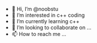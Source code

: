 - 👋 Hi, I’m @noobstu
- 👀 I’m interested in c++ coding
- 🌱 I’m currently learning c++
- 💞️ I’m looking to collaborate on ...
- 📫 How to reach me ...

<!---
noobstu/noobstu is a ✨ special ✨ repository because its `README.md` (this file) appears on your GitHub profile.
You can click the Preview link to take a look at your changes.
--->

